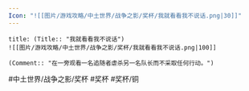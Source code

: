 ```yaml
---
Icon: "![[图片/游戏攻略/中土世界/战争之影/奖杯/我就看看我不说话.png|30]]"
---
```

```ad-common-bronze-trophy
title: (Title:: "我就看看我不说话")
![[图片/游戏攻略/中土世界/战争之影/奖杯/我就看看我不说话.png|100]]

(Comment:: "在一旁观看一名追随者虐杀另一名队长而不采取任何行动。")
```

#中土世界/战争之影/奖杯 #奖杯 #奖杯/铜
